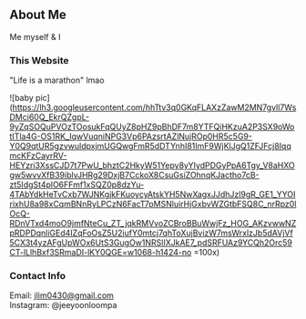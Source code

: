 ## About Me

Me myself & I

### This Website

"Life is a marathon" lmao

![baby pic](https://lh3.googleusercontent.com/hhTtv3q0GKqFLAXzZawM2MN7gvll7WsDMci60Q_EkrQZgpL-9yZqSOQuPVOzTOosukFqQUyZ8pHZ9pBhDF7m8YTFQiHKzuA2P3SX9oWotITla4G-OS1RK_IqwVuqniNPG3Vp6PAzsrtAZlNujROp0HR5c5G9-Y0Q9qtUR5gzvwuldpxjmUGQwgFmR5dDTYnhI81ImF9WjKlJgQ1ZFJFcj8IqqmcKFzCayrRV-HEYzri3XssCJD7t7PwU_bhztC2HkyW51Yepy8yYIydPDGyPpA6Tgy_V8aHXOgw5wvvXfB39iblvJHRg29DxjB7CckoX8CsuGsiZOhnqKJactho7cB-zt5IdgSt4plO6FFmf1xSQZ0p8dzYu-4TAbYdkHeTvCxb7WJNKgjkFKuoycyAtskYH5NwXagxJJdhJzl9gR_GE1_YYOIrixhU8a98xCqmBNnRyLPCzN6FacT7pMSNluirHjGxbvWZGtbFSQ8C_nrRpz0lOcQ-RDnVTxd4moO9jmfNteCu_ZT_jqkRMVvoZCBroBBuWwjFz_HOG_AKzvwwNZpRDPDqnliGEd4IZqFoOsZ5U2iufY0mtcj7qhToXujBvizW7msWrxlzJb5dAVjVf5CX3t4yzAFgUpWOx6UtS3GugOw1NRSlIXJkAE7_pdSRFUAz9YCQh2Orc59CT-lLlhBxf3SRmaDI-lKY0QGE=w1068-h1424-no =100x)

### Contact Info

Email: jlim0430@gmail.com  
Instagram: @jeeyoonloompa

